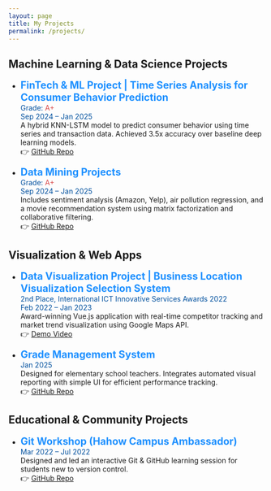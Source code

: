 ```yaml
---
layout: page
title: My Projects
permalink: /projects/
---
```


## Machine Learning & Data Science Projects

- <span style="color:#1e90ff; font-size: 1.4em; font-weight: bold;">FinTech & ML Project | Time Series Analysis for Consumer Behavior Prediction</span>  
  <span style="color:#00509e;">Grade: <span style="color:#d94c4c;">A+</span>  
  Sep 2024 – Jan 2025</span>  
  A hybrid KNN-LSTM model to predict consumer behavior using time series and transaction data. Achieved 3.5x accuracy over baseline deep learning models.  
  👉 [GitHub Repo](https://github.com/roy891030/Forecasting-Consumer-Spending-Amounts-Using-Machine-Learning-and-Time-Series-Analysis)

- <span style="color:#1e90ff; font-size: 1.4em; font-weight: bold;">Data Mining Projects</span>  
  <span style="color:#00509e;">Grade: <span style="color:#d94c4c;">A+</span>  
  Sep 2024 – Jan 2025</span>  
  Includes sentiment analysis (Amazon, Yelp), air pollution regression, and a movie recommendation system using matrix factorization and collaborative filtering.  
  👉 [GitHub Repo](https://github.com/roy891030/11301_NYCU_dataMining)


## Visualization & Web Apps

- <span style="color:#1e90ff; font-size: 1.4em; font-weight: bold;">Data Visualization Project | Business Location Visualization Selection System</span>  
  <span style="color:#00509e;">2nd Place, International ICT Innovative Services Awards 2022  
  Feb 2022 – Jan 2023</span>  
  Award-winning Vue.js application with real-time competitor tracking and market trend visualization using Google Maps API.  
  👉 [Demo Video](https://www.youtube.com/watch?v=KlLPIF9VngA)

- <span style="color:#1e90ff; font-size: 1.4em; font-weight: bold;">Grade Management System</span>  
  <span style="color:#00509e;">Jan 2025</span>  
  Designed for elementary school teachers. Integrates automated visual reporting with simple UI for efficient performance tracking.  
  👉 [GitHub Repo](https://github.com/roy891030/grade-system)

## Educational & Community Projects

- <span style="color:#1e90ff; font-size: 1.4em; font-weight: bold;">Git Workshop (Hahow Campus Ambassador)</span>  
  <span style="color:#00509e;">Mar 2022 – Jul 2022</span>  
  Designed and led an interactive Git & GitHub learning session for students new to version control.  
  👉 [GitHub Repo](https://www.youtube.com/watch?v=DMU7okLevNE)
